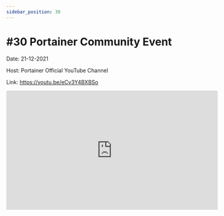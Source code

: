 ```yaml
---
sidebar_position: 30
---
```


# #30 Portainer Community Event

Date: 21-12-2021

Host: Portainer Official YouTube Channel

Link: https://youtu.be/eCv3Y4BXBSo

<iframe width="560" height="315" src="https://www.youtube.com/embed/eCv3Y4BXBSo" title="YouTube video player" frameborder="0" allow="accelerometer; autoplay; clipboard-write; encrypted-media; gyroscope; picture-in-picture; web-share" allowfullscreen></iframe>
